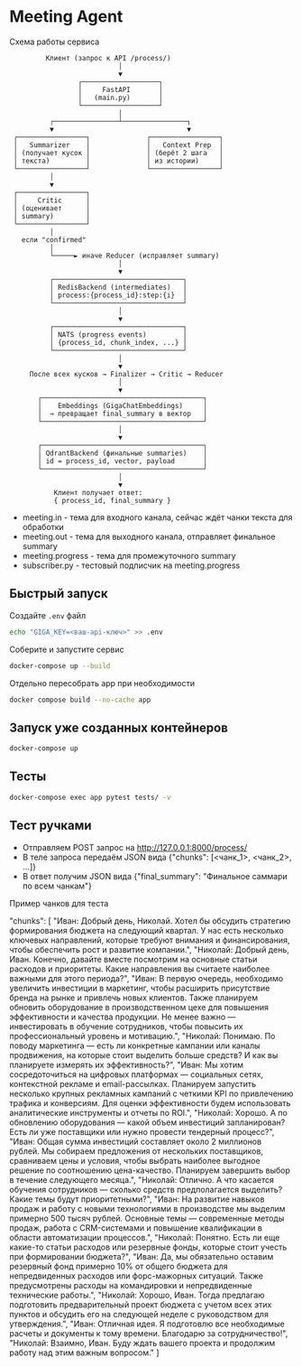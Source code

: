# Meeting Agent
Схема работы сервиса
```
         Клиент (запрос к API /process/)
                           │
                           ▼
                 ┌───────────────────┐
                 │     FastAPI       │
                 │   (main.py)       │
                 └───────────────────┘
                           │
          ┌────────────────┴────────────────┐
          ▼                                 ▼
 ┌─────────────────┐              ┌─────────────────┐
 │   Summarizer    │              │   Context Prep  │
 │ (получает кусок │              │ (берёт 2 шага   │
 │ текста)         │              │ из истории)     │
 └─────────────────┘              └─────────────────┘
          │
          ▼
 ┌─────────────────┐
 │     Critic      │
 │ (оценивает      │
 │ summary)        │
 └─────────────────┘
          │
   если "confirmed"
          │
          └─────► иначе Reducer (исправляет summary)
                           │
                           ▼
          ┌────────────────────────────────┐
          │ RedisBackend (intermediates)   │
          │ process:{process_id}:step:{i}  │
          └────────────────────────────────┘
                           │
                           ▼
          ┌────────────────────────────────┐
          │ NATS (progress events)         │
          │ {process_id, chunk_index, ...} │
          └────────────────────────────────┘
                           │
                           ▼
     После всех кусков → Finalizer → Critic → Reducer
                           │
                           ▼
       ┌────────────────────────────────────────┐
       │    Embeddings (GigaChatEmbeddings)     │
       │  → превращает final_summary в вектор   │
       └────────────────────────────────────────┘
                           │
                           ▼
       ┌────────────────────────────────────────┐
       │ QdrantBackend (финальные summaries)    │
       │ id = process_id, vector, payload       │
       └────────────────────────────────────────┘
                           │
                           ▼
           Клиент получает ответ:
           { process_id, final_summary }

```
* meeting.in - тема для входного канала, сейчас ждёт чанки текста для обработки
* meeting.out - тема для выходного канала, отправляет финальное summary
* meeting.progress - тема для промежуточного summary
* subscriber.py - тестовый подписчик на meeting.progress

## Быстрый запуск

Создайте `.env` файл
```bash
echo "GIGA_KEY=<ваш-api-ключ>" >> .env
```

Соберите и запустите сервис

```bash
docker-compose up --build
```
Отдельно пересобрать app при необходимости
```bash
docker compose build --no-cache app
```

## Запуск уже созданных контейнеров

```bash
docker-compose up
```

## Тесты
```bash
docker-compose exec app pytest tests/ -v
```

## Тест ручками
* Отправляем POST запрос на http://127.0.0.1:8000/process/
* В теле запроса передаём JSON вида {"chunks": [<чанк_1>, <чанк_2>, ...]}
* В ответ получим JSON вида {"final_summary": "Финальное саммари по всем чанкам"}

Пример чанков для теста

"chunks": [
    "Иван: Добрый день, Николай. Хотел бы обсудить стратегию формирования бюджета на следующий квартал. У нас есть несколько ключевых направлений, которые требуют внимания и финансирования, чтобы обеспечить рост и развитие компании.",
    "Николай: Добрый день, Иван. Конечно, давайте вместе посмотрим на основные статьи расходов и приоритеты. Какие направления вы считаете наиболее важными для этого периода?",
    "Иван: В первую очередь, необходимо увеличить инвестиции в маркетинг, чтобы расширить присутствие бренда на рынке и привлечь новых клиентов. Также планируем обновить оборудование в производственном цехе для повышения эффективности и качества продукции. Не менее важно — инвестировать в обучение сотрудников, чтобы повысить их профессиональный уровень и мотивацию.",
    "Николай: Понимаю. По поводу маркетинга — есть ли конкретные кампании или каналы продвижения, на которые стоит выделить больше средств? И как вы планируете измерять их эффективность?",
    "Иван: Мы хотим сосредоточиться на цифровых платформах — социальных сетях, контекстной рекламе и email-рассылках. Планируем запустить несколько крупных рекламных кампаний с четкими KPI по привлечению трафика и конверсиям. Для оценки эффективности будем использовать аналитические инструменты и отчеты по ROI.",
    "Николай: Хорошо. А по обновлению оборудования — какой объем инвестиций запланирован? Есть ли уже поставщики или нужно провести тендерный процесс?",
    "Иван: Общая сумма инвестиций составляет около 2 миллионов рублей. Мы собираем предложения от нескольких поставщиков, сравниваем цены и условия, чтобы выбрать наиболее выгодное решение по соотношению цена-качество. Планируем завершить выбор в течение следующего месяца.",
    "Николай: Отлично. А что касается обучения сотрудников — сколько средств предполагается выделить? Какие темы будут приоритетными?",
    "Иван: На развитие навыков продаж и работу с новыми технологиями в производстве мы выделим примерно 500 тысяч рублей. Основные темы — современные методы продаж, работа с CRM-системами и повышение квалификации в области автоматизации процессов.",
    "Николай: Понятно. Есть ли еще какие-то статьи расходов или резервные фонды, которые стоит учесть при формировании бюджета?",
    "Иван: Да, мы обязательно оставим резервный фонд примерно 10% от общего бюджета для непредвиденных расходов или форс-мажорных ситуаций. Также предусмотрены расходы на командировки и непредвиденные технические работы.",
    "Николай: Хорошо, Иван. Тогда предлагаю подготовить предварительный проект бюджета с учетом всех этих пунктов и обсудить его на следующей неделе с руководством для утверждения.",
    "Иван: Отличная идея. Я подготовлю все необходимые расчеты и документы к тому времени. Благодарю за сотрудничество!",
    "Николай: Взаимно, Иван. Буду ждать вашего проекта и продолжим работу над этим важным вопросом."
]